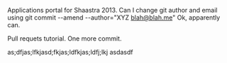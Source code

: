 Applications portal for Shaastra 2013. 
Can I change git author and email using git commit --amend --author="XYZ <blah@blah.me>" 
Ok, apparently can. 


Pull requets tutorial. 
One more commit. 

as;dfjas;lfkjasd;fkjas;ldfkjas;ldfj;lkj
asdasdf
